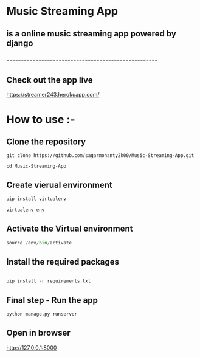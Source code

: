 # Music Streaming App 
## is a online music streaming app powered by django
### ----------------------------------------------------
## Check out the app live 
https://streamer243.herokuapp.com/

# How to use :-
## Clone the repository
```shell
git clone https://github.com/sagarmohanty2k00/Music-Streaming-App.git

cd Music-Streaming-App
```

##
## Create vierual environment 
```python
pip install virtualenv

virtualenv env
```

##
## Activate the Virtual environment
```python
source /env/bin/activate
```

##
## Install the required packages
```python

pip install -r requirements.txt

```

##
## Final step - Run the app
```python
python manage.py runserver
```

##
## Open in browser
http://127.0.0.1:8000
